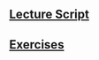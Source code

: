
## [Lecture Script](https://github.com/Mannheim-Probability/optimization-in-ML/releases)

## [Exercises](/exercises)
